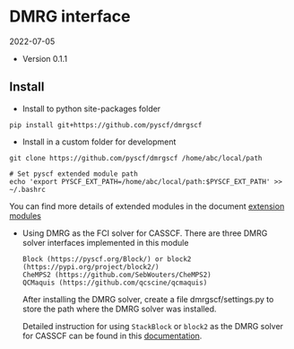 DMRG interface
==============

2022-07-05

* Version 0.1.1

Install
-------
* Install to python site-packages folder
```
pip install git+https://github.com/pyscf/dmrgscf
```

* Install in a custom folder for development
```
git clone https://github.com/pyscf/dmrgscf /home/abc/local/path

# Set pyscf extended module path
echo 'export PYSCF_EXT_PATH=/home/abc/local/path:$PYSCF_EXT_PATH' >> ~/.bashrc
```

You can find more details of extended modules in the document
[extension modules](http://pyscf.org/install.html#extension-modules)

* Using DMRG as the FCI solver for CASSCF.  There are three DMRG solver
  interfaces implemented in this module

      Block (https://pyscf.org/Block/) or block2 (https://pypi.org/project/block2/)
      CheMPS2 (https://github.com/SebWouters/CheMPS2)
      QCMaquis (https://github.com/qcscine/qcmaquis)

  After installing the DMRG solver, create a file dmrgscf/settings.py
  to store the path where the DMRG solver was installed.

  Detailed instruction for using ``StackBlock`` or ``block2`` as the DMRG solver for CASSCF
  can be found in this [documentation](https://block2.readthedocs.io/en/latest/user/dmrg-scf.html).
